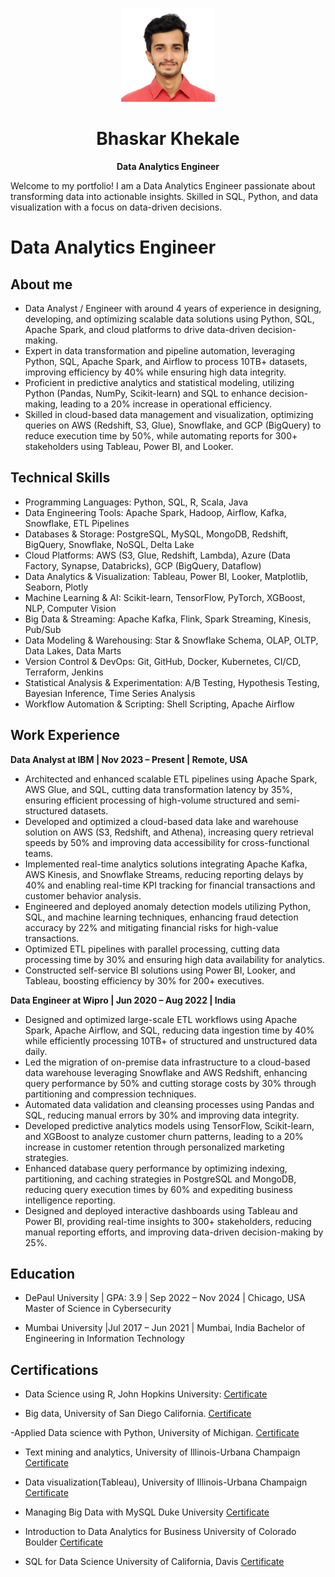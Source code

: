 <p align="center">
  <img src="profile.jpg" alt="Bhaskar Khekale" width="150" height="150" style="object-fit: cover; object-position: top;">
</p>

<h1 align="center">Bhaskar Khekale</h1>
<p align="center"><strong>Data Analytics Engineer</strong></p>

Welcome to my portfolio! I am a Data Analytics Engineer passionate about transforming data into actionable insights. Skilled in SQL, Python, and data visualization with a focus on data-driven decisions.

# Data Analytics Engineer

## About me
- Data Analyst / Engineer with around 4 years of experience in designing, developing, and optimizing scalable data solutions using
 Python, SQL, Apache Spark, and cloud platforms to drive data-driven decision-making.
- Expert in data transformation and pipeline automation, leveraging Python, SQL, Apache Spark, and Airflow to process 10TB+
 datasets, improving efficiency by 40% while ensuring high data integrity.
- Proficient in predictive analytics and statistical modeling, utilizing Python (Pandas, NumPy, Scikit-learn) and SQL to enhance
 decision-making, leading to a 20% increase in operational efficiency.
- Skilled in cloud-based data management and visualization, optimizing queries on AWS (Redshift, S3, Glue), Snowflake, and GCP
 (BigQuery) to reduce execution time by 50%, while automating reports for 300+ stakeholders using Tableau, Power BI, and Looker.

## Technical Skills
- Programming Languages: Python, SQL, R, Scala, Java
- Data Engineering Tools: Apache Spark, Hadoop, Airflow, Kafka, Snowflake, ETL Pipelines
- Databases & Storage: PostgreSQL, MySQL, MongoDB, Redshift, BigQuery, Snowflake, NoSQL, Delta Lake
- Cloud Platforms: AWS (S3, Glue, Redshift, Lambda), Azure (Data Factory, Synapse, Databricks), GCP (BigQuery, Dataflow)
- Data Analytics & Visualization: Tableau, Power BI, Looker, Matplotlib, Seaborn, Plotly
- Machine Learning & AI: Scikit-learn, TensorFlow, PyTorch, XGBoost, NLP, Computer Vision
- Big Data & Streaming: Apache Kafka, Flink, Spark Streaming, Kinesis, Pub/Sub
- Data Modeling & Warehousing: Star & Snowflake Schema, OLAP, OLTP, Data Lakes, Data Marts
- Version Control & DevOps: Git, GitHub, Docker, Kubernetes, CI/CD, Terraform, Jenkins
- Statistical Analysis & Experimentation: A/B Testing, Hypothesis Testing, Bayesian Inference, Time Series Analysis
- Workflow Automation & Scripting: Shell Scripting, Apache Airflow

## Work Experience
**Data Analyst at IBM    | Nov 2023 – Present   | Remote, USA**
- Architected and enhanced scalable ETL pipelines using Apache Spark, AWS Glue, and SQL, cutting data transformation latency by
 35%, ensuring efficient processing of high-volume structured and semi-structured datasets.
- Developed and optimized a cloud-based data lake and warehouse solution on AWS (S3, Redshift, and Athena), increasing query retrieval
 speeds by 50% and improving data accessibility for cross-functional teams.
- Implemented real-time analytics solutions integrating Apache Kafka, AWS Kinesis, and Snowflake Streams, reducing reporting delays
 by 40% and enabling real-time KPI tracking for financial transactions and customer behavior analysis.
- Engineered and deployed anomaly detection models utilizing Python, SQL, and machine learning techniques, enhancing fraud detection
 accuracy by 22% and mitigating financial risks for high-value transactions.
- Optimized ETL pipelines with parallel processing, cutting data processing time by 30% and ensuring high data availability for analytics.
- Constructed self-service BI solutions using Power BI, Looker, and Tableau, boosting efficiency by 30% for 200+ executives.

**Data Engineer at Wipro    | Jun 2020 – Aug 2022   | India**
-  Designed and optimized large-scale ETL workflows using Apache Spark, Apache Airflow, and SQL, reducing data ingestion time by
 40% while efficiently processing 10TB+ of structured and unstructured data daily.
- Led the migration of on-premise data infrastructure to a cloud-based data warehouse leveraging Snowflake and AWS Redshift, enhancing
 query performance by 50% and cutting storage costs by 30% through partitioning and compression techniques.
- Automated data validation and cleansing processes using Pandas and SQL, reducing manual errors by 30% and improving data integrity.
- Developed predictive analytics models using TensorFlow, Scikit-learn, and XGBoost to analyze customer churn patterns, leading to a
 20% increase in customer retention through personalized marketing strategies.
- Enhanced database query performance by optimizing indexing, partitioning, and caching strategies in PostgreSQL and MongoDB,
 reducing query execution times by 60% and expediting business intelligence reporting.
- Designed and deployed interactive dashboards using Tableau and Power BI, providing real-time insights to 300+ stakeholders, reducing
 manual reporting efforts, and improving data-driven decision-making by 25%.

## Education
- DePaul University | GPA: 3.9 | Sep 2022 – Nov 2024 | Chicago, USA
  Master of Science in Cybersecurity
  
- Mumbai University |Jul 2017 – Jun 2021 | Mumbai, India
  Bachelor of Engineering in Information Technology

## Certifications
- Data Science using R, John Hopkins University:
[Certificate](https://coursera.org/share/984e0126a65bd7d9d04882d0ebd022c7)

- Big data, University of San Diego California.
[Certificate](https://coursera.org/share/55eba83b7dbb11ea364ed652438ffac4)

-Applied Data science with Python, University of Michigan.
[Certificate](https://coursera.org/share/4ef00ba730349b3af1a00428143255af)

- Text mining and analytics, University of  Illinois-Urbana Champaign
[Certificate](https://coursera.org/share/0a8c05cf9e13e1138eaf9e40f1597317)

-  Data visualization(Tableau), University of  Illinois-Urbana Champaign
[Certificate](https://coursera.org/share/e6bb2e142e3419eec1670ccbbab4940b)

- Managing Big Data with MySQL Duke University
[Certificate](https://coursera.org/share/84248cf3c6ee3885f60dd743bd3716df)

- Introduction to Data Analytics for Business University of Colorado Boulder
[Certificate](https://coursera.org/share/e01414711deb6ac735511ffcfac25a43)

- SQL for Data Science University of California, Davis
[Certificate](https://coursera.org/share/5c491437ead154f27e3f314fd981f2e2)



